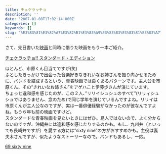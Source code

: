```yaml
---
title: チェケラッチョ
description: ''
date: '2007-01-08T17:02:14.000Z'
categories: []
keywords: []
slug: "%E3%83%81%E3%82%A7%E3%82%B1%E3%83%A9%E3%83%83%E3%83%81%E3%83%A7"
---
```

さて、先日書いた[映画](http://qli.vox.com/library/post/%E5%AB%8C%E3%82%8F%E3%82%8C%E6%9D%BE%E5%AD%90%E3%81%AE%E4%B8%80%E7%94%9F%E3%83%88%E3%83%AA%E3%83%83%E3%82%AF%E5%8A%87%E5%A0%B4%E7%89%882.html)と同時に借りた映画をもう一本ご紹介。

[チェケラッチョ!! スタンダード・エディション](http://www.amazon.co.jp/exec/obidos/ASIN/B000GCG6HI/sixapart-vox1-22 "チェケラッチョ!! スタンダード・エディション")

ほとんど、市原くん目当てですが(笑)  
ふとしたきっかけで出会った音楽好きなきれいなお姉さんを振り向かせるために、バンドを結成するという、青春映画では良くあるパターンです。主人公を市原くん、その”きれいなお姉さん”をアゲハこと伊藤歩さんが演じています。  
ちょっと違和感を感じたのが、この２人、”リリイシュシュのすべて”(リリィシュシュではありません、念のため)で同じ学年を演じているんですよね。リリイは市原くんが主人公なのですが、実は一番俳優経験がなかったのが彼なんですよね。もう６年も前の映画ですけど。  
スタンダードな青春映画を見たいときにはぜひ。島人ではないので、よく分からないのですが、沖縄弁には違和感を感じたりするのかも。もし、九州弁（といっても長崎弁ですが）を愛する方には”sixty nine”の方がおすすめかも。主役は妻夫木さんですが、似たようなストーリーなので。バンドもあるし、一応。

[69 sixty nine](http://www.amazon.co.jp/exec/obidos/ASIN/B0002UA3M8/sixapart-vox1-22 "69 sixty nine")